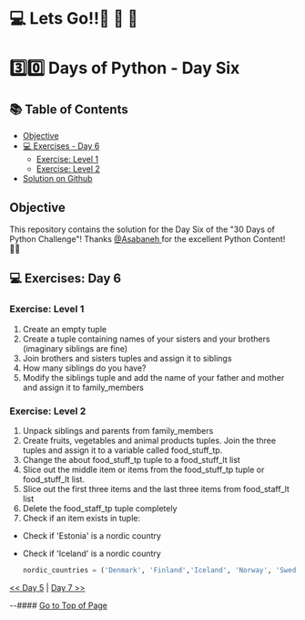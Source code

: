 #  💻 Lets Go!!🚀 🚀 🚀 

#  3️⃣0️⃣ Days of Python - Day Six

## 📚 Table of Contents
- [Objective](#objective)
- [💻 Exercises - Day 6](#exercises-day-6)
    - [Exercise: Level 1](#exercise-level-1)
    - [Exercise: Level 2](#exercise-level-2)
- [Solution on Github](https://github.com/zidude1234/30_Days_of_Python/blob/main/Day%2006/Python%20Syntax/Day06%20Syntax.py)

## Objective
This repository contains the solution for the Day Six of the "30 Days of Python Challenge"!
Thanks <a href =  https://github.com/Asabeneh/30-Days-Of-Python>@Asabaneh </a> for the excellent Python Content! 👋🏻

## 💻 Exercises: Day 6

### Exercise: Level 1

1. Create an empty tuple
2. Create a tuple containing names of your sisters and your brothers (imaginary siblings are fine)
3. Join brothers and sisters tuples and assign it to siblings
4. How many siblings do you have?
5. Modify the siblings tuple and add the name of your father and mother and assign it to family_members

### Exercise: Level 2

1. Unpack siblings and parents from family_members
1. Create fruits, vegetables and animal products tuples. Join the three tuples and assign it to a variable called food_stuff_tp.
1. Change the about food_stuff_tp  tuple to a food_stuff_lt list
1. Slice out the middle item or items from the food_stuff_tp tuple or food_stuff_lt list.
1. Slice out the first three items and the last three items from food_staff_lt list
1. Delete the food_staff_tp tuple completely
1. Check if an item exists in  tuple:

- Check if 'Estonia' is a nordic country
- Check if 'Iceland' is a nordic country

  ```py
  nordic_countries = ('Denmark', 'Finland','Iceland', 'Norway', 'Sweden')
  ```


[<< Day 5](../Day%2005/README.md) | [Day 7 >>](../Day%2007/README.md)


--#### [Go to Top of Page](#objective)
